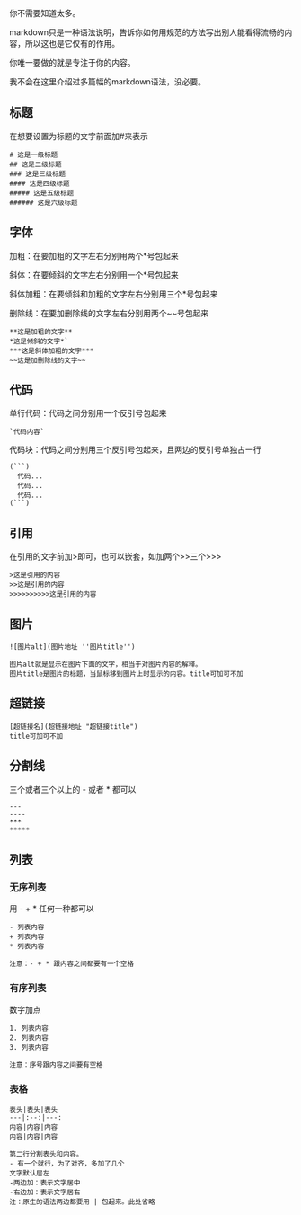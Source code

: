 你不需要知道太多。

markdown只是一种语法说明，告诉你如何用规范的方法写出别人能看得流畅的内容，所以这也是它仅有的作用。

你唯一要做的就是专注于你的内容。

我不会在这里介绍过多篇幅的markdown语法，没必要。

## 标题
在想要设置为标题的文字前面加#来表示

```
# 这是一级标题
## 这是二级标题
### 这是三级标题
#### 这是四级标题
##### 这是五级标题
###### 这是六级标题

```

## 字体

加粗：在要加粗的文字左右分别用两个*号包起来

斜体：在要倾斜的文字左右分别用一个*号包起来

斜体加粗：在要倾斜和加粗的文字左右分别用三个*号包起来

删除线：在要加删除线的文字左右分别用两个~~号包起来

```
**这是加粗的文字**
*这是倾斜的文字*`
***这是斜体加粗的文字***
~~这是加删除线的文字~~

```

## 代码

单行代码：代码之间分别用一个反引号包起来
```     
`代码内容` 
```

代码块：代码之间分别用三个反引号包起来，且两边的反引号单独占一行

```
(```)
  代码...
  代码...
  代码...
(```)

```




## 引用
在引用的文字前加>即可，也可以嵌套，如加两个>>三个>>>

```
>这是引用的内容
>>这是引用的内容
>>>>>>>>>>这是引用的内容

```


## 图片
```
![图片alt](图片地址 ''图片title'')

图片alt就是显示在图片下面的文字，相当于对图片内容的解释。
图片title是图片的标题，当鼠标移到图片上时显示的内容。title可加可不加

```

## 超链接
```
[超链接名](超链接地址 "超链接title")
title可加可不加

```

## 分割线
三个或者三个以上的 - 或者 * 都可以

```
---
----
***
*****

```



## 列表
### 无序列表
用 - + * 任何一种都可以
```
- 列表内容
+ 列表内容
* 列表内容

注意：- + * 跟内容之间都要有一个空格

```

### 有序列表
数字加点
```
1. 列表内容
2. 列表内容
3. 列表内容

注意：序号跟内容之间要有空格

```

### 表格
```
表头|表头|表头
---|:--:|---:
内容|内容|内容
内容|内容|内容

第二行分割表头和内容。
- 有一个就行，为了对齐，多加了几个
文字默认居左
-两边加：表示文字居中
-右边加：表示文字居右
注：原生的语法两边都要用 | 包起来。此处省略

```





